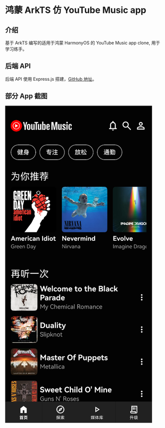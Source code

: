 # 鸿蒙 ArkTS 仿 YouTube Music app

## 介绍

基于 ArkTS 编写的适用于鸿蒙 HarmonyOS 的 YouTube Music app clone, 用于学习练手。

## 后端 API

后端 API 使用 Express.js 搭建，[GitHub 地址](https://github.com/Charles-Stark/yt-music-backend)。

## 部分 App 截图

![首页](https://github.com/Charles-Stark/Youtube-Music-ArkTS-Clone/blob/main/entry/src/main/resources/README_img/Screenshot_2024-07-11T121726.png?raw=true "首页")
